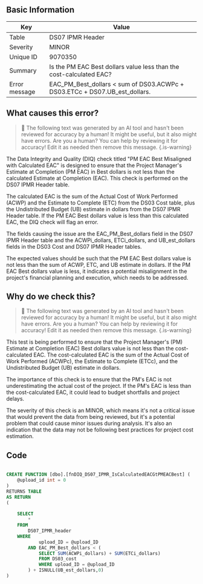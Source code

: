 ## Basic Information
| Key         | Value          |
|-------------|----------------|
| Table       | DS07 IPMR Header |
| Severity    | MINOR |
| Unique ID   | 9070350   |
| Summary     | Is the PM EAC Best dollars value less than the cost-calculated EAC? |
| Error message | EAC_PM_Best_dollars < sum of DS03.ACWPc + DS03.ETCc + DS07.UB_est_dollars. |

## What causes this error?

> :robot: The following text was generated by an AI tool and hasn't been reviewed for accuracy by a human! It might be useful, but it also might have errors. Are you a human? You can help by reviewing it for accuracy! Edit it as needed then remove this message.
{.is-warning}

The Data Integrity and Quality (DIQ) check titled "PM EAC Best Misaligned with Calculated EAC" is designed to ensure that the Project Manager's Estimate at Completion (PM EAC) in Best dollars is not less than the calculated Estimate at Completion (EAC). This check is performed on the DS07 IPMR Header table.

The calculated EAC is the sum of the Actual Cost of Work Performed (ACWP) and the Estimate to Complete (ETC) from the DS03 Cost table, plus the Undistributed Budget (UB) estimate in dollars from the DS07 IPMR Header table. If the PM EAC Best dollars value is less than this calculated EAC, the DIQ check will flag an error.

The fields causing the issue are the EAC_PM_Best_dollars field in the DS07 IPMR Header table and the ACWPi_dollars, ETCi_dollars, and UB_est_dollars fields in the DS03 Cost and DS07 IPMR Header tables. 

The expected values should be such that the PM EAC Best dollars value is not less than the sum of ACWP, ETC, and UB estimate in dollars. If the PM EAC Best dollars value is less, it indicates a potential misalignment in the project's financial planning and execution, which needs to be addressed.
## Why do we check this?

> :robot: The following text was generated by an AI tool and hasn't been reviewed for accuracy by a human! It might be useful, but it also might have errors. Are you a human? You can help by reviewing it for accuracy! Edit it as needed then remove this message.
{.is-warning}

This test is being performed to ensure that the Project Manager's (PM) Estimate at Completion (EAC) Best dollars value is not less than the cost-calculated EAC. The cost-calculated EAC is the sum of the Actual Cost of Work Performed (ACWPc), the Estimate to Complete (ETCc), and the Undistributed Budget (UB) estimate in dollars. 

The importance of this check is to ensure that the PM's EAC is not underestimating the actual cost of the project. If the PM's EAC is less than the cost-calculated EAC, it could lead to budget shortfalls and project delays. 

The severity of this check is an MINOR, which means it's not a critical issue that would prevent the data from being reviewed, but it's a potential problem that could cause minor issues during analysis. It's also an indication that the data may not be following best practices for project cost estimation.
## Code

```sql

CREATE FUNCTION [dbo].[fnDIQ_DS07_IPMR_IsCalculatedEACGtPMEACBest] (
	@upload_id int = 0
)
RETURNS TABLE
AS RETURN
(
	
	SELECT 
		*
	FROM
		DS07_IPMR_header
	WHERE
			upload_ID = @upload_ID
		AND EAC_PM_Best_dollars < (
			SELECT SUM(ACWPi_dollars) + SUM(ETCi_dollars)
			FROM DS03_cost
			WHERE upload_ID = @upload_ID
		) + ISNULL(UB_est_dollars,0)
)
```
